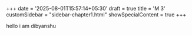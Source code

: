 +++
date = '2025-08-01T15:57:14+05:30'
draft = true
title = 'M 3'
customSidebar = "sidebar-chapter1.html"
showSpecialContent = true
+++

hello i am dibyanshu
